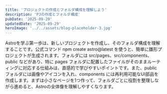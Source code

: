 ```yaml
---
title: 'プロジェクトの作成とフォルダ構成を理解しよう'
description: 'PJの作成とフォルダ構成'
pubDate: '2025-09-29'
updatedDate: '2025-09-29'
heroImage: '../../assets/blog-placeholder-3.jpg'
---
```


Astroを学ぶ第一歩は、新しいプロジェクトを作成し、そのフォルダ構成を理解することです。公式コマンド npm create astro@latest を使うと、簡単に雛形プロジェクトが生成されます。フォルダには src/pages、src/components、public などがあり、特に pages フォルダに配置したファイルがそのままルーティングに対応する仕組みは、直感的で学びやすいポイントです。また、public フォルダには画像やアイコンを入れ、components には再利用可能なUI部品を作成します。まずは小さなページを1つ作って、フォルダごとに役割を整理しながら進めると、Astroの全体像を理解しやすくなります。